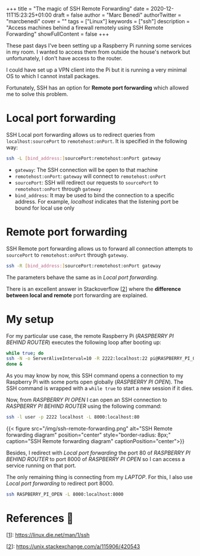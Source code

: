 +++
title = "The magic of SSH Remote Forwarding"
date = 2020-12-11T15:23:25+01:00
draft = false
author = "Marc Benedi"
authorTwitter = "marcbenedi"
cover = ""
tags = ["Linux"]
keywords = ["ssh"]
description = "Access machines behind a firewall remotely using SSH Remote Forwarding"
showFullContent = false
+++

These past days I've been setting up a Raspberry Pi running some services in my room. I wanted to access them from outside the house's network but unfortunately, I don't have access to the router.

I could have set up a VPN client into the Pi but it is running a very minimal OS to which I cannot install packages.

Fortunately, SSH has an option for **Remote port forwarding** which allowed me to solve this problem.

# Local port forwarding

SSH Local port forwarding allows us to redirect queries from `localhost:sourcePort` to `remotehost:onPort`. It is specified in the following way:

```bash
ssh -L [bind_address:]sourcePort:remotehost:onPort gateway
```

- `gateway`: The SSH connection will be open to that machine
- `remotehost:onPort`: `gateway` will connect to `remotehost:onPort`
- `sourcePort`: SSH will redirect our requests to `sourcePort` to `remotehost:onPort` through `gateway`
- `bind_address`: It may be used to bind the connection to a specific address. For example, *localhost* indicates that the listening port be bound for local use only

# Remote port forwarding

SSH Remote port forwarding allows us to forward all connection attempts to `sourcePort` to `remotehost:onPort` through `gateway`.

```bash
ssh -R [bind_address:]sourcePort:remotehost:onPort gateway
```

The parameters behave the same as in *Local port forwarding.*

There is an excellent answer in Stackoverflow [[2]] where the **difference between local and remote** port forwarding are explained.

# My setup

For my particular use case, the remote Raspberry Pi (*RASPBERRY PI BEHIND ROUTER*) executes the following loop after booting up:

```bash
while true; do
ssh -N -o ServerAliveInterval=10 -R 2222:localhost:22 pi@RASPBERRY_PI_OPEN
done &
```

As you may know by now, this SSH command opens a connection to my Raspberry Pi with some ports open globally (*RASPBERRY PI OPEN*). The SSH command is wrapped with a `while true` to start a new session if it dies.

Now, from *RASPBERRY PI OPEN* I can open an SSH connection to *RASPBERRY PI BEHIND ROUTER* using the following command:

```bash
ssh -l user -p 2222 localhost -L 8000:localhost:80
```

{{< figure src="/img/ssh-remote-forwarding.png" alt="SSH Remote forwarding diagram" position="center" style="border-radius: 8px;" caption="SSH Remote forwarding diagram" captionPosition="center">}}

Besides, I redirect with *Local port forwarding* the port 80 of *RASPBERRY PI BEHIND ROUTER* to port 8000 of *RASPBERRY PI OPEN* so I can access a service running on that port.

The only remaining thing is connecting from my *LAPTOP*. For this, I also use *Local port forwarding* to redirect port 8000.

```bash
ssh RASPBERRY_PI_OPEN -L 8000:localhost:8000
```

# References 📑

[1]: https://linux.die.net/man/1/ssh
[[1]]: https://linux.die.net/man/1/ssh

[2]: https://unix.stackexchange.com/a/115906/420543
[[2]]: https://unix.stackexchange.com/a/115906/420543